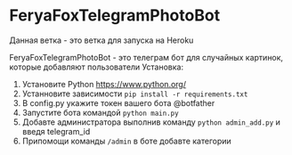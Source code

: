 # FeryaFoxTelegramPhotoBot
Данная ветка - это ветка для запуска на Heroku

FeryaFoxTelegramPhotoBot - это телеграм бот для случайных картинок, которые добавляют пользователи
Установка:

1. Установите Python https://www.python.org/
2. Устанновите зависимости 
`pip install -r requirements.txt`
3. В config.py укажите токен вашего бота @botfather
4. Запустите бота командой 
`python main.py`
5. Добавте администратора выполнив команду `python admin_add.py` и введя telegram_id
6. Припомощи команды `/admin` в боте добавте категории